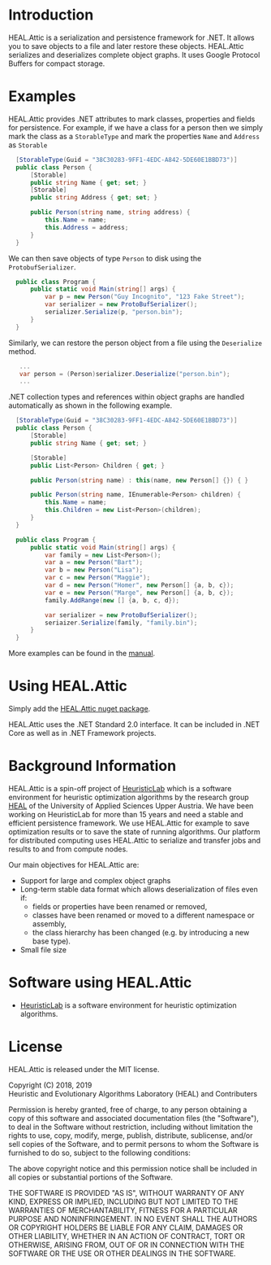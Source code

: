 # Introduction

HEAL.Attic is a serialization and persistence framework for .NET. It allows you to save objects to a file and later restore these objects. HEAL.Attic serializes and deserializes complete object graphs. It uses Google Protocol Buffers for compact storage.

# Examples
HEAL.Attic provides .NET attributes to mark classes, properties and fields for persistence. For example, if we have a class for a person then we simply mark the class as a `StorableType` and mark the properties `Name` and `Address` as `Storable`     
```csharp
  [StorableType(Guid = "38C30283-9FF1-4EDC-A842-5DE60E1BBD73")]
  public class Person {
      [Storable]
      public string Name { get; set; }
      [Storable]
      public string Address { get; set; }

      public Person(string name, string address) {
          this.Name = name;
          this.Address = address;
      }
  }
```

We can then save objects of type `Person` to disk using the `ProtobufSerializer`.

```csharp
  public class Program {
      public static void Main(string[] args) {
          var p = new Person("Guy Incognito", "123 Fake Street");
          var serializer = new ProtoBufSerializer();
          serializer.Serialize(p, "person.bin");
      }
  }
```

Similarly, we can restore the person object from a file using the  `Deserialize` method.
```csharp
   ...
   var person = (Person)serializer.Deserialize("person.bin");
   ... 
```

.NET collection types and references within object graphs are handled automatically as shown in the following example.
```csharp
  [StorableType(Guid = "38C30283-9FF1-4EDC-A842-5DE60E1BBD73")]
  public class Person {
      [Storable]
      public string Name { get; set; }

      [Storable]
      public List<Person> Children { get; }

      public Person(string name) : this(name, new Person[] {}) { }

      public Person(string name, IEnumerable<Person> children) {
          this.Name = name;
          this.Children = new List<Person>(children);
      }
  }

  public class Program {
      public static void Main(string[] args) {
          var family = new List<Person>();
          var a = new Person("Bart");
          var b = new Person("Lisa");
          var c = new Person("Maggie");
          var d = new Person("Homer", new Person[] {a, b, c});
          var e = new Person("Marge", new Person[] {a, b, c});
          family.AddRange(new [] {a, b, c, d});

          var serializer = new ProtoBufSerializer();
          seriaizer.Serialize(family, "family.bin");
      }
  }
```
More examples can be found in the [manual](docs/Manual.md).

# Using HEAL.Attic
Simply add the [HEAL.Attic nuget package](https://www.nuget.org/packages/HEAL.Attic/).

HEAL.Attic uses the .NET Standard 2.0 interface. It can be included in .NET Core as well as in .NET Framework projects. 



# Background Information
HEAL.Attic is a spin-off project of [HeuristicLab](https://dev.heuristiclab.com) which is a software environment for heuristic optimization algorithms by the research group [HEAL](https://heal.heuristiclab.com) of the University of Applied Sciences Upper Austria. We have been working on HeuristicLab for more than 15 years and need a stable and efficient persistence framework. We use HEAL.Attic for example to save optimization results or to save the state of running algorithms. Our platform for distributed computing uses HEAL.Attic to serialize and transfer jobs and results to and from compute nodes. 

Our main objectives for HEAL.Attic are:
 - Support for large and complex object graphs
 - Long-term stable data format which allows deserialization of files even if:
   - fields or properties have been renamed or removed,
   - classes have been renamed or moved to a different namespace or assembly,
   - the class hierarchy has been changed (e.g. by introducing a new base type).
 - Small file size  

# Software using HEAL.Attic
* [HeuristicLab](https://dev.heuristiclab.com) is a software environment for heuristic optimization algorithms. 

# License
HEAL.Attic is released under the MIT license.

Copyright (C) 2018, 2019   
Heuristic and Evolutionary Algorithms Laboratory (HEAL) and Contributers

Permission is hereby granted, free of charge, to any person obtaining a copy
of this software and associated documentation files (the "Software"), to deal
in the Software without restriction, including without limitation the rights
to use, copy, modify, merge, publish, distribute, sublicense, and/or sell
copies of the Software, and to permit persons to whom the Software is
furnished to do so, subject to the following conditions:

The above copyright notice and this permission notice shall be included in all
copies or substantial portions of the Software.

THE SOFTWARE IS PROVIDED "AS IS", WITHOUT WARRANTY OF ANY KIND, EXPRESS OR
IMPLIED, INCLUDING BUT NOT LIMITED TO THE WARRANTIES OF MERCHANTABILITY,
FITNESS FOR A PARTICULAR PURPOSE AND NONINFRINGEMENT. IN NO EVENT SHALL THE
AUTHORS OR COPYRIGHT HOLDERS BE LIABLE FOR ANY CLAIM, DAMAGES OR OTHER
LIABILITY, WHETHER IN AN ACTION OF CONTRACT, TORT OR OTHERWISE, ARISING FROM,
OUT OF OR IN CONNECTION WITH THE SOFTWARE OR THE USE OR OTHER DEALINGS IN THE
SOFTWARE.